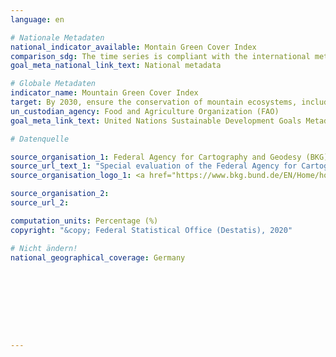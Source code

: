 ```yaml
---
language: en

# Nationale Metadaten
national_indicator_available: Montain Green Cover Index
comparison_sdg: The time series is compliant with the international metadata describtion.
goal_meta_national_link_text: National metadata

# Globale Metadaten
indicator_name: Mountain Green Cover Index
target: By 2030, ensure the conservation of mountain ecosystems, including their biodiversity, in order to enhance their capacity to provide benefits that are essential for sustainable development
un_custodian_agency: Food and Agriculture Organization (FAO)
goal_meta_link_text: United Nations Sustainable Development Goals Metadata

# Datenquelle

source_organisation_1: Federal Agency for Cartography and Geodesy (BKG)
source_url_text_1: "Special evaluation of the Federal Agency for Cartography and Geodesy"
source_organisation_logo_1: <a href="https://www.bkg.bund.de/EN/Home/home.html"><img src="https://g205sdgs.github.io/sdg-indicators/public/LogosEn/bkg.png" alt="Logo BKG" /></a>

source_organisation_2:
source_url_2:

computation_units: Percentage (%)
copyright: "&copy; Federal Statistical Office (Destatis), 2020"

# Nicht ändern!
national_geographical_coverage: Germany









---
```

